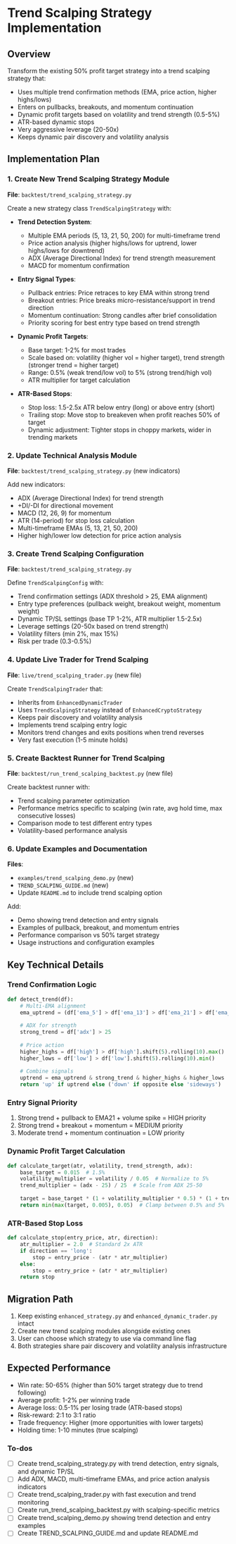 <!-- c2cfbb60-3856-498e-a6d4-bb34f7cbd07e 95c64de1-853d-4e20-b72a-e281af5de86c -->
# Trend Scalping Strategy Implementation

## Overview

Transform the existing 50% profit target strategy into a trend scalping strategy that:

- Uses multiple trend confirmation methods (EMA, price action, higher highs/lows)
- Enters on pullbacks, breakouts, and momentum continuation
- Dynamic profit targets based on volatility and trend strength (0.5-5%)
- ATR-based dynamic stops
- Very aggressive leverage (20-50x)
- Keeps dynamic pair discovery and volatility analysis

## Implementation Plan

### 1. Create New Trend Scalping Strategy Module

**File**: `backtest/trend_scalping_strategy.py`

Create a new strategy class `TrendScalpingStrategy` with:

- **Trend Detection System**:
  - Multiple EMA periods (5, 13, 21, 50, 200) for multi-timeframe trend
  - Price action analysis (higher highs/lows for uptrend, lower highs/lows for downtrend)
  - ADX (Average Directional Index) for trend strength measurement
  - MACD for momentum confirmation

- **Entry Signal Types**:
  - Pullback entries: Price retraces to key EMA within strong trend
  - Breakout entries: Price breaks micro-resistance/support in trend direction
  - Momentum continuation: Strong candles after brief consolidation
  - Priority scoring for best entry type based on trend strength

- **Dynamic Profit Targets**:
  - Base target: 1-2% for most trades
  - Scale based on: volatility (higher vol = higher target), trend strength (stronger trend = higher target)
  - Range: 0.5% (weak trend/low vol) to 5% (strong trend/high vol)
  - ATR multiplier for target calculation

- **ATR-Based Stops**:
  - Stop loss: 1.5-2.5x ATR below entry (long) or above entry (short)
  - Trailing stop: Move stop to breakeven when profit reaches 50% of target
  - Dynamic adjustment: Tighter stops in choppy markets, wider in trending markets

### 2. Update Technical Analysis Module

**File**: `backtest/trend_scalping_strategy.py` (new indicators)

Add new indicators:

- ADX (Average Directional Index) for trend strength
- +DI/-DI for directional movement
- MACD (12, 26, 9) for momentum
- ATR (14-period) for stop loss calculation
- Multi-timeframe EMAs (5, 13, 21, 50, 200)
- Higher high/lower low detection for price action analysis

### 3. Create Trend Scalping Configuration

**File**: `backtest/trend_scalping_strategy.py`

Define `TrendScalpingConfig` with:

- Trend confirmation settings (ADX threshold > 25, EMA alignment)
- Entry type preferences (pullback weight, breakout weight, momentum weight)
- Dynamic TP/SL settings (base TP 1-2%, ATR multiplier 1.5-2.5x)
- Leverage settings (20-50x based on trend strength)
- Volatility filters (min 2%, max 15%)
- Risk per trade (0.3-0.5%)

### 4. Update Live Trader for Trend Scalping

**File**: `live/trend_scalping_trader.py` (new file)

Create `TrendScalpingTrader` that:

- Inherits from `EnhancedDynamicTrader`
- Uses `TrendScalpingStrategy` instead of `EnhancedCryptoStrategy`
- Keeps pair discovery and volatility analysis
- Implements trend scalping entry logic
- Monitors trend changes and exits positions when trend reverses
- Very fast execution (1-5 minute holds)

### 5. Create Backtest Runner for Trend Scalping

**File**: `backtest/run_trend_scalping_backtest.py` (new file)

Create backtest runner with:

- Trend scalping parameter optimization
- Performance metrics specific to scalping (win rate, avg hold time, max consecutive losses)
- Comparison mode to test different entry types
- Volatility-based performance analysis

### 6. Update Examples and Documentation

**Files**:

- `examples/trend_scalping_demo.py` (new)
- `TREND_SCALPING_GUIDE.md` (new)
- Update `README.md` to include trend scalping option

Add:

- Demo showing trend detection and entry signals
- Examples of pullback, breakout, and momentum entries
- Performance comparison vs 50% target strategy
- Usage instructions and configuration examples

## Key Technical Details

### Trend Confirmation Logic

```python
def detect_trend(df):
    # Multi-EMA alignment
    ema_uptrend = (df['ema_5'] > df['ema_13'] > df['ema_21'] > df['ema_50'])
    
    # ADX for strength
    strong_trend = df['adx'] > 25
    
    # Price action
    higher_highs = df['high'] > df['high'].shift(5).rolling(10).max()
    higher_lows = df['low'] > df['low'].shift(5).rolling(10).min()
    
    # Combine signals
    uptrend = ema_uptrend & strong_trend & higher_highs & higher_lows
    return 'up' if uptrend else ('down' if opposite else 'sideways')
```

### Entry Signal Priority

1. Strong trend + pullback to EMA21 + volume spike = HIGH priority
2. Strong trend + breakout + momentum = MEDIUM priority  
3. Moderate trend + momentum continuation = LOW priority

### Dynamic Profit Target Calculation

```python
def calculate_target(atr, volatility, trend_strength, adx):
    base_target = 0.015  # 1.5%
    volatility_multiplier = volatility / 0.05  # Normalize to 5%
    trend_multiplier = (adx - 25) / 25  # Scale from ADX 25-50
    
    target = base_target * (1 + volatility_multiplier * 0.5) * (1 + trend_multiplier * 0.3)
    return min(max(target, 0.005), 0.05)  # Clamp between 0.5% and 5%
```

### ATR-Based Stop Loss

```python
def calculate_stop(entry_price, atr, direction):
    atr_multiplier = 2.0  # Standard 2x ATR
    if direction == 'long':
        stop = entry_price - (atr * atr_multiplier)
    else:
        stop = entry_price + (atr * atr_multiplier)
    return stop
```

## Migration Path

1. Keep existing `enhanced_strategy.py` and `enhanced_dynamic_trader.py` intact
2. Create new trend scalping modules alongside existing ones
3. User can choose which strategy to use via command line flag
4. Both strategies share pair discovery and volatility analysis infrastructure

## Expected Performance

- Win rate: 50-65% (higher than 50% target strategy due to trend following)
- Average profit: 1-2% per winning trade
- Average loss: 0.5-1% per losing trade (ATR-based stops)
- Risk-reward: 2:1 to 3:1 ratio
- Trade frequency: Higher (more opportunities with lower targets)
- Holding time: 1-10 minutes (true scalping)

### To-dos

- [ ] Create trend_scalping_strategy.py with trend detection, entry signals, and dynamic TP/SL
- [ ] Add ADX, MACD, multi-timeframe EMAs, and price action analysis indicators
- [ ] Create trend_scalping_trader.py with fast execution and trend monitoring
- [ ] Create run_trend_scalping_backtest.py with scalping-specific metrics
- [ ] Create trend_scalping_demo.py showing trend detection and entry examples
- [ ] Create TREND_SCALPING_GUIDE.md and update README.md
